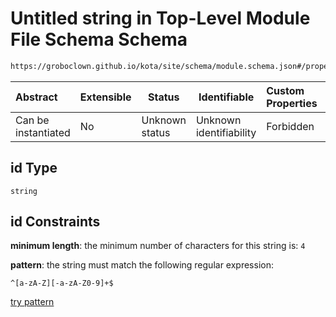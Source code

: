 # Untitled string in Top-Level Module File Schema Schema

```txt
https://groboclown.github.io/kota/site/schema/module.schema.json#/properties/id
```




| Abstract            | Extensible | Status         | Identifiable            | Custom Properties | Additional Properties | Access Restrictions | Defined In                                                                                 |
| :------------------ | ---------- | -------------- | ----------------------- | :---------------- | --------------------- | ------------------- | ------------------------------------------------------------------------------------------ |
| Can be instantiated | No         | Unknown status | Unknown identifiability | Forbidden         | Allowed               | none                | [module.schema.json\*](../../../../docs/bin/out/module.schema.json "open original schema") |

## id Type

`string`

## id Constraints

**minimum length**: the minimum number of characters for this string is: `4`

**pattern**: the string must match the following regular expression: 

```regexp
^[a-zA-Z][-a-zA-Z0-9]+$
```

[try pattern](https://regexr.com/?expression=%5E%5Ba-zA-Z%5D%5B-a-zA-Z0-9%5D%2B%24 "try regular expression with regexr.com")
